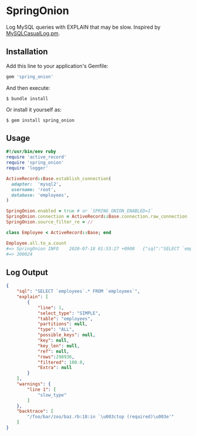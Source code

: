 # SpringOnion

Log MySQL queries with EXPLAIN that may be slow.
Inspired by [MySQLCasualLog.pm](https://gist.github.com/kamipo/839e8a5b6d12bddba539).

## Installation

Add this line to your application's Gemfile:

```ruby
gem 'spring_onion'
```

And then execute:

    $ bundle install

Or install it yourself as:

    $ gem install spring_onion

## Usage

```ruby
#!/usr/bin/env ruby
require 'active_record'
require 'spring_onion'
require 'logger'

ActiveRecord::Base.establish_connection(
  adapter:  'mysql2',
  username: 'root',
  database: 'employees',
)

SpringOnion.enabled = true # or `SPRING_ONION_ENABLED=1`
SpringOnion.connection = ActiveRecord::Base.connection.raw_connection
SpringOnion.source_filter_re = //

class Employee < ActiveRecord::Base; end

Employee.all.to_a.count
#=> SpringOnion	INFO	2020-07-18 01:53:27 +0900	{"sql":"SELECT `employees`.* FROM `employees`","explain":[{"line":1,"select_type":"SIMPLE","table":"employees","partitions":null,"type":"ALL","possible_keys":null,"key":null,"key_len":null,"ref":null,"rows":298936,"filtered":100.0,"Extra":null}],"warnings":{"line 1":["slow_type"]},"backtrace":["/foo/bar/zoo/baz.rb:18:in `\u003ctop (required)\u003e'"]}
#=> 300024
```

## Log Output

```json
{
    "sql": "SELECT `employees`.* FROM `employees`",
    "explain": [
        {
            "line": 1,
            "select_type": "SIMPLE",
            "table": "employees",
            "partitions": null,
            "type": "ALL",
            "possible_keys": null,
            "key": null,
            "key_len": null,
            "ref": null,
            "rows":298936,
            "filtered": 100.0,
            "Extra": null
        }
    ],
    "warnings": {
        "line 1": [
            "slow_type"
        ]
    },
    "backtrace": [
        "/foo/bar/zoo/baz.rb:18:in `\u003ctop (required)\u003e'"
    ]
}
```
